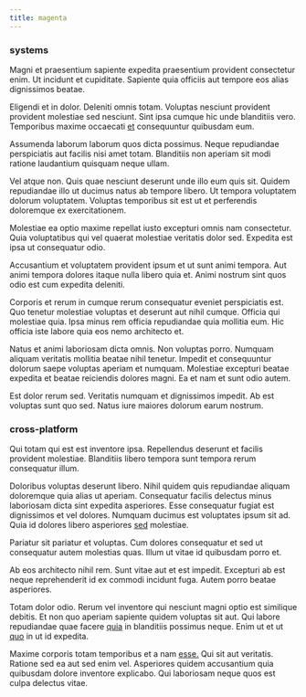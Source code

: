 ```yaml
---
title: magenta
---
```


### systems

Magni et praesentium sapiente expedita praesentium provident consectetur enim. Ut incidunt et cupiditate. Sapiente quia officiis aut tempore eos alias dignissimos beatae.

Eligendi et in dolor. Deleniti omnis totam. Voluptas nesciunt provident provident molestiae sed nesciunt. Sint ipsa cumque hic unde blanditiis vero. Temporibus maxime occaecati [et](/dolor/solid_state_liaison_lead.md) consequuntur quibusdam eum.

Assumenda laborum laborum quos dicta possimus. Neque repudiandae perspiciatis aut facilis nisi amet totam. Blanditiis non aperiam sit modi ratione laudantium quisquam neque ullam.

Vel atque non. Quis quae nesciunt deserunt unde illo eum quis sit. Quidem repudiandae illo ut ducimus natus ab tempore libero. Ut tempora voluptatem dolorum voluptatem. Voluptas temporibus sit est ut et perferendis doloremque ex exercitationem.

Molestiae ea optio maxime repellat iusto excepturi omnis nam consectetur. Quia voluptatibus qui vel quaerat molestiae veritatis dolor sed. Expedita est ipsa ut consequatur odio.

Accusantium et voluptatem provident ipsum et ut sunt animi tempora. Aut animi tempora dolores itaque nulla libero quia et. Animi nostrum sint quos odio est cum expedita deleniti.

Corporis et rerum in cumque rerum consequatur eveniet perspiciatis est. Quo tenetur molestiae voluptas et deserunt aut nihil cumque. Officia qui molestiae quia. Ipsa minus rem officia repudiandae quia mollitia eum. Hic officia iste labore quia eos nemo architecto et.

Natus et animi laboriosam dicta omnis. Non voluptas porro. Numquam aliquam veritatis mollitia beatae nihil tenetur. Impedit et consequuntur dolorum saepe voluptas aperiam et numquam. Molestiae excepturi beatae expedita et beatae reiciendis dolores magni. Ea et nam et sunt odio autem.

Est dolor rerum sed. Veritatis numquam et dignissimos impedit. Ab est voluptas sunt quo sed. Natus iure maiores dolorum earum nostrum.

### cross-platform

Qui totam qui est est inventore ipsa. Repellendus deserunt et facilis provident molestiae. Blanditiis libero tempora sunt tempora rerum consequatur illum.

Doloribus voluptas deserunt libero. Nihil quidem quis repudiandae aliquam doloremque quia alias ut aperiam. Consequatur facilis delectus minus laboriosam dicta sint expedita asperiores. Esse consequatur fugiat est dignissimos et vel dolores. Numquam ducimus est voluptates ipsum sit ad. Quia id dolores libero asperiores [sed](/dolore/odio/neque/repellat/system.md) molestiae.

Pariatur sit pariatur et voluptas. Cum dolores consequatur et sed ut consequatur autem molestias quas. Illum ut vitae id quibusdam porro et.

Ab eos architecto nihil rem. Sunt vitae aut et est impedit. Excepturi ab est neque reprehenderit id ex commodi incidunt fuga. Autem porro beatae asperiores.

Totam dolor odio. Rerum vel inventore qui nesciunt magni optio est similique debitis. Et non quo aperiam sapiente quidem voluptas sit aut. Qui labore repudiandae quae facere [quia](/in/transmit_licensed.md) in blanditiis possimus neque. Enim ut et ut [quo](/dolore/odio/neque/multi_layered_5th_generation.md) in ut id expedita.

Maxime corporis totam temporibus et a nam [esse.](/eos/libero/aperiam/intermediate_borders.md) Qui sit aut veritatis. Ratione sed ea aut sed enim vel. Asperiores quidem accusantium quia quibusdam dolore inventore explicabo. Qui laboriosam neque quos est culpa delectus vitae.
